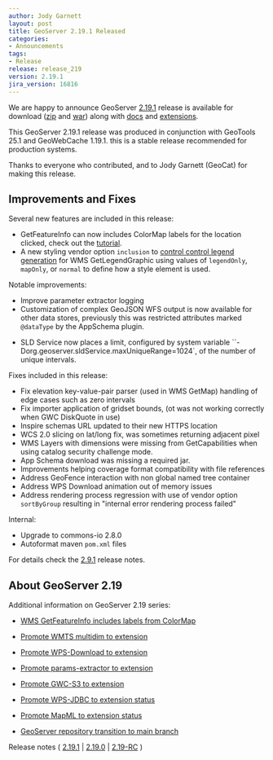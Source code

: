 ```yaml
---
author: Jody Garnett
layout: post
title: GeoServer 2.19.1 Released
categories:
- Announcements
tags:
- Release
release: release_219
version: 2.19.1
jira_version: 16816
---
```


We are happy to announce GeoServer [2.19.1](/release/2.19.1/) release is available for download  ([zip](https://sourceforge.net/projects/geoserver/files/GeoServer/2.19.1/geoserver-2.19.1-bin.zip/download) and [war](https://sourceforge.net/projects/geoserver/files/GeoServer/2.19.1/geoserver-2.19.1-war.zip/download)) along with [docs](https://sourceforge.net/projects/geoserver/files/GeoServer/2.19.1/geoserver-2.19.1-htmldoc.zip/download) and [extensions](https://sourceforge.net/projects/geoserver/files/GeoServer/2.19.1/extensions/).

This GeoServer 2.19.1 release was produced in conjunction with GeoTools 25.1 and GeoWebCache 1.19.1. this is a stable release recommended for production systems.

Thanks to everyone who contributed, and to Jody Garnett (GeoCat) for making this release.

## Improvements and Fixes

Several new features are included in this release:

* GetFeatureInfo can now includes ColorMap labels for the location clicked, check out the [tutorial](https://docs.geoserver.org/stable/en/user/tutorials/GetFeatureInfo/raster.html).
* A new styling vendor option `inclusion` to [control control legend generation](https://docs.geoserver.org/stable/en/user/styling/sld/extensions/rendering-selection.html) for WMS GetLegendGraphic using values of `legendOnly`, `mapOnly`, or `normal` to define how a style element is used.

Notable improvements:

* Improve parameter extractor logging
* Customization of complex GeoJSON WFS output is now available for other data stores, previously this was restricted attributes marked ``@dataType`` by the AppSchema plugin.
- SLD Service now places a limit, configured by system variable ``-Dorg.geoserver.sldService.maxUniqueRange=1024`, of the number of unique intervals.

Fixes included in this release:

- Fix elevation key-value-pair parser (used in WMS GetMap) handling of edge cases such as zero intervals 
- Fix importer application of gridset bounds, (ot was not working correctly when GWC DiskQuote in use)
- Inspire schemas URL updated to their new HTTPS location
- WCS 2.0 slicing on lat/long fix, was sometimes returning adjacent pixel
- WMS Layers with dimensions were missing from GetCapabilities when using catalog security challenge mode.
- App Schema download was missing a required jar.
- Improvements helping coverage format compatibility with file references
- Address GeoFence interaction with non global named tree container
- Address WPS Download animation out of memory issues
- Address rendering process regression with use of vendor option `sortByGroup` resulting in "internal error rendering process failed"

Internal:

- Upgrade to commons-io 2.8.0
- Autoformat maven ``pom.xml`` files

For details check the [2.9.1](https://osgeo-org.atlassian.net/jira/secure/ReleaseNote.jspa?projectId=10000&version=16816) release notes.

## About GeoServer 2.19

Additional information on GeoServer 2.19 series:

* [WMS GetFeatureInfo includes labels from ColorMap ](https://docs.geoserver.org/stable/en/user/tutorials/GetFeatureInfo/raster.html)

* [Promote WMTS multidim to extension](https://github.com/geoserver/geoserver/wiki/GSIP-196)

* [Promote WPS-Download to extension](https://github.com/geoserver/geoserver/wiki/GSIP-195)

* [Promote params-extractor to extension](https://github.com/geoserver/geoserver/wiki/GSIP-194)

* [Promote GWC-S3 to extension](https://github.com/geoserver/geoserver/wiki/GSIP-193)

* [Promote WPS-JDBC to extension status](https://github.com/geoserver/geoserver/wiki/GSIP-197)

* [Promote MapML to extension status](https://github.com/geoserver/geoserver/wiki/GSIP-200)

* [GeoServer repository transition to main branch](main-branch.html)

Release notes ( [2.19.1](https://osgeo-org.atlassian.net/jira/secure/ReleaseNote.jspa?projectId=10000&version=16816) \| [2.19.0](https://osgeo-org.atlassian.net/jira/secure/ReleaseNote.jspa?projectId=10000&version=16814) \| [2.19-RC](https://osgeo-org.atlassian.net/secure/ReleaseNote.jspa?projectId=10000&version=16766) )

